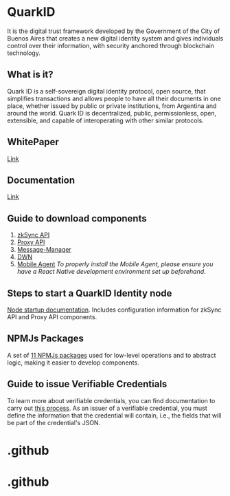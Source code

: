 # QuarkID

It is the digital trust framework developed by the Government of the City of Buenos Aires that creates a new digital identity system and gives individuals control over their information, with security anchored through blockchain technology.

## What is it?

Quark ID is a self-sovereign digital identity protocol, open source, that simplifies transactions and allows people to have all their documents in one place, whether issued by public or private institutions, from Argentina and around the world. Quark ID is decentralized, public, permissionless, open, extensible, and capable of interoperating with other similar protocols.

## WhitePaper

[Link](https://github.com/ssi-quarkid/WhitePaper)

## Documentation
[Link](https://docs.quarkid.org/en/)

## Guide to download components

1. [zkSync API](https://github.com/ssi-quarkid/api-zkSync)
2. [Proxy API](https://github.com/ssi-quarkid/api-proxy)
3. [Message-Manager](https://github.com/ssi-quarkid/message-manager)
4. [DWN](https://github.com/ssi-quarkid/dwn)
5. [Mobile Agent](https://github.com/ssi-quarkid/agente-mobile) *To properly install the Mobile Agent, please ensure you have a React Native development environment set up beforehand.*

## Steps to start a QuarkID Identity node
[Node startup documentation](https://github.com/ssi-quarkid/Nodo-QuickStart). Includes configuration information for zkSync API and Proxy API components.

## NPMJs Packages
A set of [11 NPMJs packages](https://github.com/ssi-quarkid/Paquetes-NPMjs) used for low-level operations and to abstract logic, making it easier to develop components.

## Guide to issue Verifiable Credentials

To learn more about verifiable credentials, you can find documentation to carry out [this process](https://docs.quarkid.org/en/Quickstart/Creacion%20de%20una%20VC/). As an issuer of a verifiable credential, you must define the information that the credential will contain, i.e., the fields that will be part of the credential's JSON.

# .github
# .github
